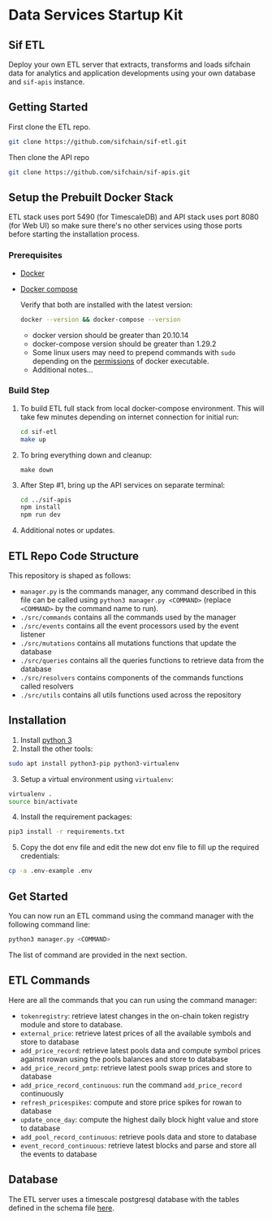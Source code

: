 # Data Services Startup Kit

## Sif ETL

Deploy your own ETL server that extracts, transforms and loads sifchain data for analytics and application developments using your own database and `sif-apis` instance.

## Getting Started

First clone the ETL repo.

```bash
git clone https://github.com/sifchain/sif-etl.git
```

Then clone the API repo

```bash
git clone https://github.com/sifchain/sif-apis.git
```

## Setup the Prebuilt Docker Stack

ETL stack uses port 5490 (for TimescaleDB) and API stack uses port 8080 (for Web UI) so make sure there's no other services using those ports before starting the installation process.

### Prerequisites

- [Docker](https://docs.docker.com/get-docker/)
- [Docker compose](https://docs.docker.com/compose/install/)

  Verify that both are installed with the latest version:

  ```bash
  docker --version && docker-compose --version
  ```

  - docker version should be greater than 20.10.14
  - docker-compose version should be greater than 1.29.2
  - Some linux users may need to prepend commands with `sudo` depending on the [permissions](https://linuxfoundation.org/blog/classic-sysadmin-configuring-the-linux-sudoers-file) of docker executable.
  - Additional notes...

### Build Step

1. To build ETL full stack from local docker-compose environment. This will take few minutes depending on internet connection for initial run:

   ```bash
   cd sif-etl
   make up
   ```

2. To bring everything down and cleanup:

   `make down`

3. After Step #1, bring up the API services on separate terminal:

   ```bash
   cd ../sif-apis
   npm install
   npm run dev
   ```

4. Additional notes or updates.

## ETL Repo Code Structure

This repository is shaped as follows:

- `manager.py` is the commands manager, any command described in this file can be called using `python3 manager.py <COMMAND>` (replace `<COMMAND>` by the command name to run).
- `./src/commands` contains all the commands used by the manager
- `./src/events` contains all the event processors used by the event listener
- `./src/mutations` contains all mutations functions that update the database
- `./src/queries` contains all the queries functions to retrieve data from the database
- `./src/resolvers` contains components of the commands functions called resolvers
- `./src/utils` contains all utils functions used across the repository

## Installation

1. Install [python 3](https://phoenixnap.com/kb/how-to-install-python-3-ubuntu)
2. Install the other tools:

```bash
sudo apt install python3-pip python3-virtualenv
```

3. Setup a virtual environment using `virtualenv`:

```bash
virtualenv .
source bin/activate
```

4. Install the requirement packages:

```bash
pip3 install -r requirements.txt
```

5. Copy the dot env file and edit the new dot env file to fill up the required credentials:

```bash
cp -a .env-example .env
```

## Get Started

You can now run an ETL command using the command manager with the following command line:

```bash
python3 manager.py <COMMAND>
```

The list of command are provided in the next section.

## ETL Commands

Here are all the commands that you can run using the command manager:

- `tokenregistry`: retrieve latest changes in the on-chain token registry module and store to database.
- `external_price`: retrieve latest prices of all the available symbols and store to database
- `add_price_record`: retrieve latest pools data and compute symbol prices against rowan using the pools balances and store to database
- `add_price_record_pmtp`: retrieve latest pools swap prices and store to database
- `add_price_record_continuous`: run the command `add_price_record` continuously
- `refresh_pricespikes`: compute and store price spikes for rowan to database
- `update_once_day`: compute the highest daily block hight value and store to database
- `add_pool_record_continuous`: retrieve pools data and store to database
- `event_record_continuous`: retrieve latest blocks and parse and store all the events to database

## Database

The ETL server uses a timescale postgresql database with the tables defined in the schema file [here](https://github.com/Sifchain/sif-etl/blob/master/db/schema.sql).
